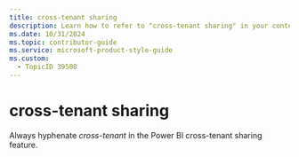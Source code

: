 ```yaml
---
title: cross-tenant sharing
description: Learn how to refer to "cross-tenant sharing" in your content.
ms.date: 10/31/2024
ms.topic: contributor-guide
ms.service: microsoft-product-style-guide
ms.custom:
  - TopicID 39508
---
```



# cross-tenant sharing

Always hyphenate *cross-tenant* in the Power BI cross-tenant sharing feature.

